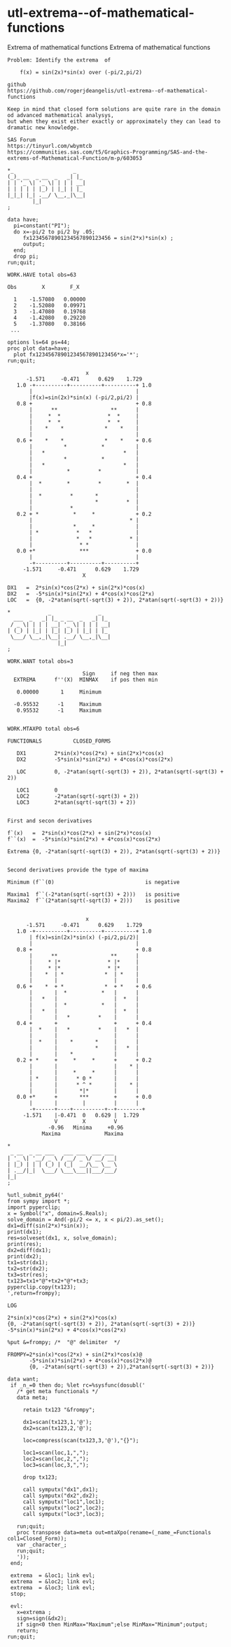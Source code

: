 # utl-extrema--of-mathematical-functions
Extrema of mathematical functions
    Extrema of mathematical functions                                                                                
                                                                                                                     
    Problem: Identify the extrema  of                                                                                
                                                                                                                     
        f(x) = sin(2x)*sin(x) over (-pi/2,pi/2) 
        
    github
    https://github.com/rogerjdeangelis/utl-extrema--of-mathematical-functions
                                                                                                                     
    Keep in mind that closed form solutions are quite rare in the domain od advanced mathematical analysys,          
    but when they exist either exactly or approximately they can lead to dramatic new knowledge.                     
                                                                                                                     
    SAS Forum                                                                                                        
    https://tinyurl.com/wbymtcb                                                                                      
    https://communities.sas.com/t5/Graphics-Programming/SAS-and-the-extrems-of-Mathematical-Function/m-p/603053      
                                                                                                                     
    *_                   _                                                                                           
    (_)_ __  _ __  _   _| |_                                                                                         
    | | '_ \| '_ \| | | | __|                                                                                        
    | | | | | |_) | |_| | |_                                                                                         
    |_|_| |_| .__/ \__,_|\__|                                                                                        
            |_|                                                                                                      
    ;                                                                                                                
                                                                                                                     
    data have;                                                                                                       
      pi=constant("PI");                                                                                             
      do x=-pi/2 to pi/2 by .05;                                                                                     
         fx12345678901234567890123456 = sin(2*x)*sin(x) ;                                                            
         output;                                                                                                     
      end;                                                                                                           
      drop pi;                                                                                                       
    run;quit;                                                                                                        
                                                                                                                     
    WORK.HAVE total obs=63                                                                                           
                                                                                                                     
    Obs        X        F_X                                                                                          
                                                                                                                     
      1    -1.57080   0.00000                                                                                        
      2    -1.52080   0.09971                                                                                        
      3    -1.47080   0.19768                                                                                        
      4    -1.42080   0.29220                                                                                        
      5    -1.37080   0.38166                                                                                        
     ...                                                                                                             
                                                                                                                     
    options ls=64 ps=44;                                                                                             
    proc plot data=have;                                                                                             
      plot fx12345678901234567890123456*x='*';                                                                       
    run;quit;                                                                                                        
                                                                                                                     
                             x                                                                                       
          -1.571     -0.471      0.629    1.729                                                                      
       1.0 -+----------+----------+----------+ 1.0                                                                   
           |                                 |                                                                       
           |f(x)=sin(2x)*sin(x) (-pi/2,pi/2) |                                                                       
       0.8 +                                 + 0.8                                                                   
           |      **                 **      |                                                                       
           |     *  *               *  *     |                                                                       
           |     *  *               *  *     |                                                                       
           |    *    *             *    *    |                                                                       
           |                                 |                                                                       
       0.6 +    *    *             *    *    + 0.6                                                                   
           |          *           *          |                                                                       
           |   *                         *   |                                                                       
           |          *           *          |                                                                       
           |   *                         *   |                                                                       
           |           *         *           |                                                                       
       0.4 +                                 + 0.4                                                                   
           |  *        *         *        *  |                                                                       
           |                                 |                                                                       
           |  *         *       *            |                                                                       
           |                    *         *  |                                                                       
           |            *                    |                                                                       
       0.2 + *           *     *             + 0.2                                                                   
           |                               * |                                                                       
           |             *     *             |                                                                       
           | *            *   *              |                                                                       
           |              *   *            * |                                                                       
           |               * *               |                                                                       
       0.0 +*              ***               + 0.0                                                                   
           |                                 |                                                                       
           -+----------+----------+----------+                                                                       
         -1.571     -0.471      0.629    1.729                                                                       
                            X                                                                                        
                                                                                                                     
    DX1   =  2*sin(x)*cos(2*x) + sin(2*x)*cos(x)                                                                     
    DX2   =  -5*sin(x)*sin(2*x) + 4*cos(x)*cos(2*x)                                                                  
    LOC   =  {0, -2*atan(sqrt(-sqrt(3) + 2)), 2*atan(sqrt(-sqrt(3) + 2))}                                            
                                                                                                                     
    *            _               _                                                                                   
      ___  _   _| |_ _ __  _   _| |_                                                                                 
     / _ \| | | | __| '_ \| | | | __|                                                                                
    | (_) | |_| | |_| |_) | |_| | |_                                                                                 
     \___/ \__,_|\__| .__/ \__,_|\__|                                                                                
                    |_|                                                                                              
    ;                                                                                                                
                                                                                                                     
    WORK.WANT total obs=3                                                                                            
                                                                                                                     
                            Sign     if neg then max                                                                 
      EXTREMA      f''(X)  MINMAX    if pos then min                                                                 
                                                                                                                     
       0.00000       1     Minimum                                                                                   
                                                                                                                     
      -0.95532      -1     Maximum                                                                                   
       0.95532      -1     Maximum                                                                                   
                                                                                                                     
                                                                                                                     
    WORK.MTAXPO total obs=6                                                                                          
                                                                                                                     
    FUNCTIONALS          CLOSED_FORMS                                                                                
                                                                                                                     
       DX1         2*sin(x)*cos(2*x) + sin(2*x)*cos(x)                                                               
       DX2         -5*sin(x)*sin(2*x) + 4*cos(x)*cos(2*x)                                                            
                                                                                                                     
       LOC         0, -2*atan(sqrt(-sqrt(3) + 2)), 2*atan(sqrt(-sqrt(3) + 2))                                        
                                                                                                                     
       LOC1        0                                                                                                 
       LOC2        -2*atan(sqrt(-sqrt(3) + 2))                                                                       
       LOC3        2*atan(sqrt(-sqrt(3) + 2))                                                                        
                                                                                                                     
                                                                                                                     
    First and secon derivatives                                                                                      
                                                                                                                     
    f`(x)   =  2*sin(x)*cos(2*x) + sin(2*x)*cos(x)                                                                   
    f``(x)  =  -5*sin(x)*sin(2*x) + 4*cos(x)*cos(2*x)                                                                
                                                                                                                     
    Extrema {0, -2*atan(sqrt(-sqrt(3) + 2)), 2*atan(sqrt(-sqrt(3) + 2))}                                             
                                                                                                                     
                                                                                                                     
    Second derivatives provide the type of maxima                                                                    
                                                                                                                     
    Minimum (f``(0)                             is negative                                                          
                                                                                                                     
    Maxima1  f``(-2*atan(sqrt(-sqrt(3) + 2)))   is positive                                                          
    Maxima2  f``(2*atan(sqrt(-sqrt(3) + 2)))    is positive                                                          
                                                                                                                     
                                                                                                                     
                             x                                                                                       
          -1.571     -0.471      0.629    1.729                                                                      
       1.0 -+----------+----------+----------+ 1.0                                                                   
           | f(x)=sin(2x)*sin(x) (-pi/2,pi/2)|                                                                       
           |                                 |                                                                       
       0.8 +                                 + 0.8                                                                   
           |      **                 **      |                                                                       
           |     * |*               * |*     |                                                                       
           |     * |*               * |*     |                                                                       
           |    *  | *             *  | *    |                                                                       
           |       |                  |      |                                                                       
       0.6 +    *  + *             *  + *    + 0.6                                                                   
           |       |  *           *   |      |                                                                       
           |   *   |                  |  *   |                                                                       
           |       |  *           *   |      |                                                                       
           |   *   |                  |  *   |                                                                       
           |       |   *         *    |      |                                                                       
       0.4 +       +                  +      + 0.4                                                                   
           |  *    |   *         *    |   *  |                                                                       
           |       |                  |      |                                                                       
           |  *    |    *       *     |      |                                                                       
           |       |            *     |   *  |                                                                       
           |       |    *             |      |                                                                       
       0.2 + *     +     *     *      +      + 0.2                                                                   
           |       |                  |    * |                                                                       
           |       |     *     *      |      |                                                                       
           | *     |      * 0 *       |      |                                                                       
           |       |      * ^ *       |    * |                                                                       
           |       |       *|*        |      |                                                                       
       0.0 +*      +       ***        +      + 0.0                                                                   
           |       |        |         |      |                                                                       
           -+------+----+----------+--+--------+                                                                     
         -1.571    |-0.471  0   0.629 |  1.729                                                                       
                   V        X         V                                                                              
                 -0.96   Minima     +0.96                                                                            
               Maxima              Maxima                                                                            
                                                                                                                     
    *                                                                                                                
     _ __  _ __ ___   ___ ___  ___ ___                                                                               
    | '_ \| '__/ _ \ / __/ _ \/ __/ __|                                                                              
    | |_) | | | (_) | (_|  __/\__ \__ \                                                                              
    | .__/|_|  \___/ \___\___||___/___/                                                                              
    |_|                                                                                                              
    ;                                                                                                                
                                                                                                                     
    %utl_submit_py64('                                                                                               
    from sympy import *;                                                                                             
    import pyperclip;                                                                                                
    x = Symbol("x", domain=S.Reals);                                                                                 
    solve_domain = And(-pi/2 <= x, x < pi/2).as_set();                                                               
    dx1=diff(sin(2*x)*sin(x));                                                                                       
    print(dx1);                                                                                                      
    res=solveset(dx1, x, solve_domain);                                                                              
    print(res);                                                                                                      
    dx2=diff(dx1);                                                                                                   
    print(dx2);                                                                                                      
    tx1=str(dx1);                                                                                                    
    tx2=str(dx2);                                                                                                    
    tx3=str(res);                                                                                                    
    tx123=tx1+"@"+tx2+"@"+tx3;                                                                                       
    pyperclip.copy(tx123);                                                                                           
    ',return=frompy);                                                                                                
                                                                                                                     
    LOG                                                                                                              
                                                                                                                     
    2*sin(x)*cos(2*x) + sin(2*x)*cos(x)                                                                              
    {0, -2*atan(sqrt(-sqrt(3) + 2)), 2*atan(sqrt(-sqrt(3) + 2))}                                                     
    -5*sin(x)*sin(2*x) + 4*cos(x)*cos(2*x)                                                                           
                                                                                                                     
    %put &=frompy; /*  "@" delimiter  */                                                                             
                                                                                                                     
    FROMPY=2*sin(x)*cos(2*x) + sin(2*x)*cos(x)@                                                                      
           -5*sin(x)*sin(2*x) + 4*cos(x)*cos(2*x)@                                                                   
           {0, -2*atan(sqrt(-sqrt(3) + 2)),2*atan(sqrt(-sqrt(3) + 2))}                                               
                                                                                                                     
    data want;                                                                                                       
     if _n_=0 then do; %let rc=%sysfunc(dosubl('                                                                     
       /* get meta functionals */                                                                                    
       data meta;                                                                                                    
                                                                                                                     
         retain tx123 "&frompy";                                                                                     
                                                                                                                     
         dx1=scan(tx123,1,'@');                                                                                      
         dx2=scan(tx123,2,'@');                                                                                      
                                                                                                                     
         loc=compress(scan(tx123,3,'@'),"{}");                                                                       
                                                                                                                     
         loc1=scan(loc,1,",");                                                                                       
         loc2=scan(loc,2,",");                                                                                       
         loc3=scan(loc,3,",");                                                                                       
                                                                                                                     
         drop tx123;                                                                                                 
                                                                                                                     
         call symputx("dx1",dx1);                                                                                    
         call symputx("dx2",dx2);                                                                                    
         call symputx("loc1",loc1);                                                                                  
         call symputx("loc2",loc2);                                                                                  
         call symputx("loc3",loc3);                                                                                  
                                                                                                                     
       run;quit;                                                                                                     
       proc transpose data=meta out=mtaXpo(rename=(_name_=Functionals col1=Closed_Form));                            
       var _character_;                                                                                              
       run;quit;                                                                                                     
       '));                                                                                                          
     end;                                                                                                            
                                                                                                                     
     extrema  = &loc1; link evl;                                                                                     
     extrema  = &loc2; link evl;                                                                                     
     extrema  = &loc3; link evl;                                                                                     
     stop;                                                                                                           
                                                                                                                     
     evl:                                                                                                            
       x=extrema ;                                                                                                   
       sign=sign(&dx2);                                                                                              
       if sign<0 then MinMax="Maximum";else MinMax="Minimum";output;                                                 
       return;                                                                                                       
    run;quit;                                                                                                        
